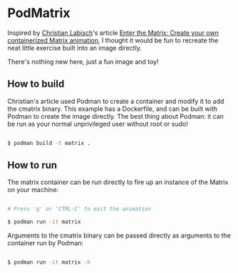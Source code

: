 # PodMatrix

Inspired by [Christian Labisch](https://www.redhat.com/sysadmin/users/christian-labisch)'s article [Enter the Matrix: Create your own containerized Matrix animation](https://www.redhat.com/sysadmin/containerized-matrix-animation), I thought it would be fun to recreate the neat little exercise built into an image directly.

There's nothing new here, just a fun image and toy!

## How to build

Christian's article used Podman to create a container and modify it to add the cmatrix binary.  This example has a Dockerfile, and can be built with Podman to create the image directly.  The best thing about Podman: it can be run as your normal unprivileged user without root or sudo!

```bash

$ podman build -t matrix .

```

## How to run

The matrix container can be run directly to fire up an instance of the Matrix on your machine:


```bash

# Press 'q' or 'CTRL-C' to exit the animation

$ podman run -it matrix

```

Arguments to the cmatrix binary can be passed directly as arguments to the container run by Podman:

```bash

$ podman run -it matrix -h

```

